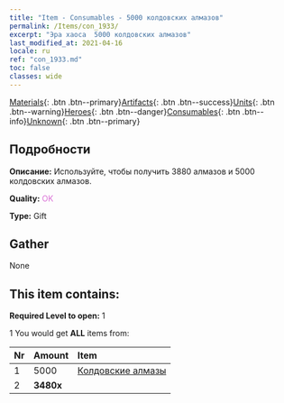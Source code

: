 ```yaml
---
title: "Item - Consumables - 5000 колдовских алмазов"
permalink: /Items/con_1933/
excerpt: "Эра хаоса  5000 колдовских алмазов"
last_modified_at: 2021-04-16
locale: ru
ref: "con_1933.md"
toc: false
classes: wide
---
```

 [Materials](/ru/Items/){: .btn .btn--primary}[Artifacts](/ru/Items/Artifacts/){: .btn .btn--success}[Units](/ru/Items/Units/){: .btn .btn--warning}[Heroes](/ru/Items/Heroes/){: .btn .btn--danger}[Consumables](/ru/Items/Consumables/){: .btn .btn--info}[Unknown](/ru/Items/Unknown/){: .btn .btn--primary}

## Подробности
 **Описание:** Используйте, чтобы получить 3880 алмазов и 5000 колдовских алмазов.

 **Quality:** <span style="color: #DA70D6">OK</span>

 **Type:** Gift

## Gather

  None

## This item contains:

 **Required Level to open:** 1

 1 You would get **ALL** items  from:

  | Nr | Amount |     Item    |
  |:---|:-------|:------------|
  | 1 | 5000 | [Колдовские алмазы](/ru/Items/con_554/) |  | 
  | 2 |  **3480x** | <i class="fas fa-gem"/> |  | 
